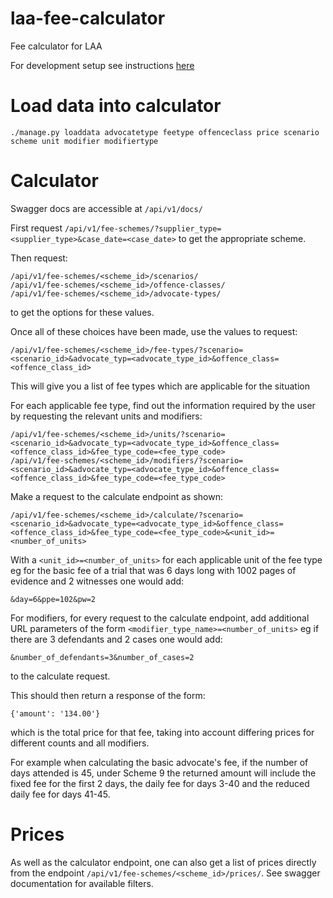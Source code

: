 # laa-fee-calculator
Fee calculator for LAA

For development setup see instructions [here](./docs/DEVELOPMENT.md)

Load data into calculator
==========================

```
./manage.py loaddata advocatetype feetype offenceclass price scenario scheme unit modifier modifiertype
```

Calculator
==========

Swagger docs are accessible at `/api/v1/docs/`

First request `/api/v1/fee-schemes/?supplier_type=<supplier_type>&case_date=<case_date>` to get the appropriate scheme.

Then request:

```
/api/v1/fee-schemes/<scheme_id>/scenarios/
/api/v1/fee-schemes/<scheme_id>/offence-classes/
/api/v1/fee-schemes/<scheme_id>/advocate-types/
```

to get the options for these values.

Once all of these choices have been made, use the values to request:

```
/api/v1/fee-schemes/<scheme_id>/fee-types/?scenario=<scenario_id>&advocate_typ=<advocate_type_id>&offence_class=<offence_class_id>
```

This will give you a list of fee types which are applicable for the situation

For each applicable fee type, find out the information required by the user
by requesting the relevant units and modifiers:

```
/api/v1/fee-schemes/<scheme_id>/units/?scenario=<scenario_id>&advocate_typ=<advocate_type_id>&offence_class=<offence_class_id>&fee_type_code=<fee_type_code>
/api/v1/fee-schemes/<scheme_id>/modifiers/?scenario=<scenario_id>&advocate_typ=<advocate_type_id>&offence_class=<offence_class_id>&fee_type_code=<fee_type_code>
```

Make a request to the calculate endpoint as shown:

```
/api/v1/fee-schemes/<scheme_id>/calculate/?scenario=<scenario_id>&advocate_type=<advocate_type_id>&offence_class=<offence_class_id>&fee_type_code=<fee_type_code>&<unit_id>=<number_of_units>
```

With a `<unit_id>=<number_of_units>` for each applicable unit of the fee type eg for the basic fee of a trial that was 6 days long with 1002 pages of evidence and 2 witnesses one would add:

```
&day=6&ppe=102&pw=2
```

For modifiers, for every request to the calculate endpoint, add additional URL parameters of the form `<modifier_type_name>=<number_of_units>` eg if there are 3 defendants and 2 cases one would add:

```
&number_of_defendants=3&number_of_cases=2
```

to the calculate request.

This should then return a response of the form:

```
{'amount': '134.00'}
```

which is the total price for that fee, taking into account differing prices for different counts and all modifiers.

For example when calculating the basic advocate's fee, if the number of days attended is 45, under Scheme 9 the returned amount will include the fixed fee for the first 2 days, the daily fee for days 3-40 and the reduced daily fee for days 41-45.

Prices
======

As well as the calculator endpoint, one can also get a list of prices directly from the endpoint `/api/v1/fee-schemes/<scheme_id>/prices/`. See swagger documentation for available filters.
